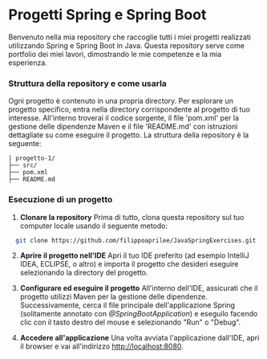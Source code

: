 # Progetti Spring e Spring Boot

Benvenuto nella mia repository che raccoglie tutti i miei progetti realizzati utilizzando Spring e Spring Boot in Java. Questa repository serve come portfolio dei miei lavori, dimostrando le mie competenze e la mia esperienza. 

### Struttura della repository e come usarla
Ogni progetto è contenuto in una propria directory. Per esplorare un progetto specifico, entra nella directory corrispondente al progetto di tuo interesse. All'interno troverai il codice sorgente, il file 'pom.xml' per la gestione delle dipendenze Maven e il file 'README.md' con istruzioni dettagliate su come eseguire il progetto.
La struttura della repository è la seguente:

    | progetto-1/
    ├── src/
    ├── pom.xml
    ├── README.md


### Esecuzione di un progetto
1. **Clonare la repository**
Prima di tutto, clona questa repository sul tuo computer locale usando il seguente metodo:

```bash
  git clone https://github.com/filippoaprilee/JavaSpringExercises.git
```

2. **Aprire il progetto nell'IDE**
Apri il tuo IDE preferito (ad esempio IntelliJ IDEA, ECLIPSE, o altro) e importa il progetto che desideri eseguire selezionando la directory del progetto.

3. **Configurare ed eseguire il progetto**
All'interno dell'IDE, assicurati che il progetto utilizzi Maven per la gestione delle dipendenze. Successivamente, cerca il file principale dell'applicazione Spring (solitamente annotato con _@SpringBootApplication_) e eseguilo facendo clic con il tasto destro del mouse e selezionando "Run" o "Debug".

4. **Accedere all'applicazione**
Una volta avviata l'applicazione dall'IDE, apri il browser e vai all'indirizzo [http://localhost:8080]([https://pages.github.com/](http://localhost:8080)).


